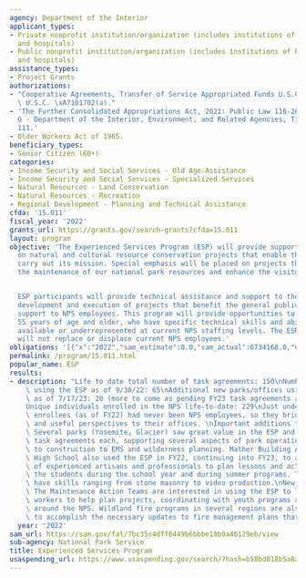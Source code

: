 ```yaml
---
agency: Department of the Interior
applicant_types:
- Private nonprofit institution/organization (includes institutions of higher education
  and hospitals)
- Public nonprofit institution/organization (includes institutions of higher education
  and hospitals)
assistance_types:
- Project Grants
authorizations:
- "Cooperative Agreements, Transfer of Service Appropriated Funds U.S.C. &sect; 54\
  \ U.S.C. \xA7101702(a)."
- 'The Further Consolidated Appropriations Act, 2021: Public Law 116-260, Division
  G - Department of the Interior, Environment, and Related Agencies, Title I. Section
  111.'
- Older Workers Act of 1965.
beneficiary_types:
- Senior Citizen (60+)
categories:
- Income Security and Social Services - Old Age Assistance
- Income Security and Social Services - Specialized Services
- Natural Resources - Land Conservation
- Natural Resources - Recreation
- Regional Development - Planning and Technical Assistance
cfda: '15.011'
fiscal_year: '2022'
grants_url: https://grants.gov/search-grants?cfda=15.011
layout: program
objective: 'The Experienced Services Program (ESP) will provide support to the NPS
  on natural and cultural resource conservation projects that enable the agency to
  carry out its mission. Special emphasis will be placed on projects that improve
  the maintenance of our national park resources and enhance the visitor experience.


  ESP participants will provide technical assistance and support to the NPS in the
  development and execution of projects that benefit the general public and provide
  support to NPS employees. This program will provide opportunities to qualified individuals
  55 years of age and older, who have specific technical skills and abilities not
  available or underrepresented at current NPS staffing levels. The ESP participants
  will not replace or displace current NPS employees.'
obligations: '[{"x":"2022","sam_estimate":0.0,"sam_actual":6734168.0,"usa_spending_actual":7539097.83},{"x":"2023","sam_estimate":6500000.0,"sam_actual":0.0,"usa_spending_actual":6428115.49},{"x":"2024","sam_estimate":6500000.0,"sam_actual":0.0,"usa_spending_actual":0.0}]'
permalink: /program/15.011.html
popular_name: ESP
results:
- description: "Life to date total number of task agreements: 150\nNumber of parks/offices\
    \ using the ESP as of 9/30/22: 65\nAdditional new parks/offices using the ESP\
    \ as of 7/17/23: 20 (more to come as pending FY23 task agreements are awarded)\n\
    Unique individuals enrolled in the NPS life-to-date: 229\nJust under half of our\
    \ enrollees (as of FY22) had never been NPS employees, so they bring interesting\
    \ and useful perspectives to their offices. \nImportant additions to portfolio:\
    \ Several parks (Yosemite, Glacier) saw great value in the ESP and executed 5\
    \ task agreements each, supporting several aspects of park operations, from finance\
    \ to construction to EMS and wilderness planning. Mather Building Arts and Craftsmanship\
    \ High School also used the ESP in FY22, continuing into FY23, to access the skills\
    \ of experienced artisans and professionals to plan lessons and actively teach\
    \ the students during the school year and during summer programs. These enrollees\
    \ have skills ranging from stone masonry to video production.\nNew initiatives:\
    \ The Maintenance Action Teams are interested in using the ESP to leverage experienced\
    \ workers to help plan projects, coordinating with youth programs as necessary,\
    \ around the NPS. Wildland fire programs in several regions are also using ESP\
    \ to accomplish the necessary updates to fire management plans that are due soon."
  year: '2022'
sam_url: https://sam.gov/fal/7bc35c4dff6449b6bbbe18b9a46129eb/view
sub-agency: National Park Service
title: Experienced Services Program
usaspending_url: https://www.usaspending.gov/search/?hash=b58bd818b5a8a7911214352b551675f9
---
```

